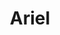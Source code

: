 ---
title: "Ariel"
id: "Ariel3in"
image: "/images/disney/Ariel3in.jpg"
link: "https://square.link/u/g4e5wbs9"
price: "$5.00"
description: "ARIEL \"THE LITTLE MERMAID\" VINYL STICKER | 3\""
---